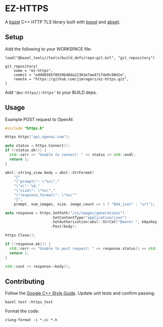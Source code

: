 # EZ-HTTPS

A [bazel](https://bazel.build/) C++ HTTP TLS library built with [boost](https://www.boost.org/) and [abseil](https://abseil.io/).

## Setup

Add the following to your WORKSPACE file:


```
load("@bazel_tools//tools/build_defs/repo:git.bzl", "git_repository")

git_repository(
    name = "ez-https",
    commit = "ed408505f8939b48da22363e7ae471f4e0c98d1e",
    remote = "https://github.com/jimrogerz/ez-https.git",
)
```

Add `"@ez-https//:https"` to your BUILD deps.

## Usage

Example POST request to OpenAI:

```cpp
#include "https.h"

Https https("api.openai.com");

auto status = https.Connect();
if (!status.ok()) {
  std::cerr << "Unable to connect: " << status << std::endl;
  return 1;
}

absl::string_view body = absl::StrFormat(
    "{"
    "\"prompt\": \"%s\","
    "\"n\": %d,"
    "\"size\": \"%s\","
    "\"response_format\": \"%s\""
    "}",
    prompt, num_images, size, image_count == 1 ? "b64_json" : "url");

auto response = https.SetPath("/v1/images/generations")
                     .SetContentType("application/json")
                     .SetAuthorization(absl::StrCat("Bearer ", kApiKey));
                     .Post(body);

https.Close();

if (!response.ok()) {
  std::cerr << "Unable to post request: " << response.status() << std::endl;
  return 1;
}

std::cout << response->body();
```

## Contributing

Follow the [Google C++ Style Guide](https://google.github.io/styleguide/cppguide.html). Update unit tests and confirm passing:

```
bazel test :https_test
```

Format the code:

```
clang-format -i *.cc *.h
```
